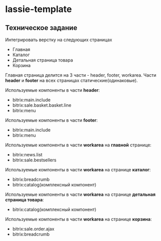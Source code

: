 # lassie-template
## **Техническое задание**
Интегрировать верстку на следующих страницах
- Главная
- Каталог
- Детальная страница товара
- Корзина

Главная страница делится на 3 части - header, footer, workarea.
Части **header** и **footer** на всех страницах статические(одинаковые).

Используемые компоненты в части **header**:
- bitrix:main.include
- bitrix:sale.basket.basket.line
- bitrix:menu

Используемые компоненты в части **footer**:
- bitrix:main.include
- bitrix:menu

Используемые компоненты в части **workarea** на **главной** странице:
- bitrix:news.list
- bitrix:sale.bestsellers

Используемые компоненты в части **workarea** на странице **каталог**:
- bitrix:breadcrumb
- bitrix:catalog(комплексный компонент)

Используемые компоненты в части **workarea** на странице **детальная страница товара**:
- bitrix:catalog(комплексный компонент)

Используемые компоненты в части **workarea** на странице **корзина**:
- bitrix:sale.order.ajax
- bitrix:breadcrumb
